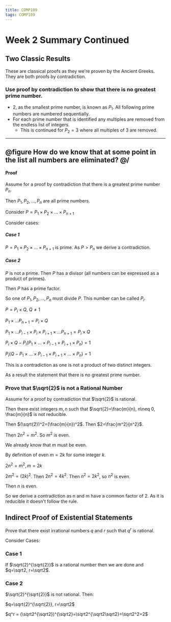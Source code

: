 ```yaml
---
title: COMP109
tags: COMP109
---
```

# Week 2 Summary Continued
## Two Classic Results
These are classical proofs as they we're proven by the Ancient Greeks. They are both proofs by contradiction.

### Use proof by contradiction to show that there is no greatest prime number.
* 2, as the smallest prime number, is known as $P_1$. All following prime numbers are numbered sequentially.
* For each prime number that is identified any multiples are removed from the endless list of integers.
	* This is continued for $P_2=3$ where all multiples of 3 are removed.
	
---
@figure
How do we know that at some point in the list all numbers are eliminated?
@/
---

#### Proof
Assume for a proof by contradiction that there is a greatest prime number $P_n$.

Then $P_1, P_2, \ldots , P_n$ are all prime numbers.

Consider $P=P_1\times P_2\times \ldots \times P_{n+1}$

Consider cases:

##### Case 1
$P=P_1\times P_2\times \ldots \times P_{n+1}$ is prime. As $P>P_n$ we derive a contradiction.

##### Case 2
$P$ is not a prime. Then $P$ has a divisor (all numbers can be expressed as a product of primes).

Then $P$ has a prime factor.

So one of $P_1, P_2, \ldots , P_n$ must divide $P$. This number can be called $P_i$. 

$P=P_i\times Q,\ Q\neq 1$ 

$P_1\times\ldots P_{n+1}=P_i\times Q$

$P_1\times\ldots P_{i-1} \times P_i \times P_{i+1} \times\ldots P_{n+1}=P_i\times Q$

$P_i \times Q - P_i (P_1 \times\ldots\times P_{i-1} \times P_{i+1} \times P_n)=1$

$P_i(Q-P_1 \times\ldots\times P_{i-1} \times P_{i+1} \times\ldots\times P_n) = 1$

This is a contradiction as one is not a product of two distinct integers.

As a result the statement that there is no greatest prime number.

### Prove that $\sqrt{2}$ is not a Rational Number
Assume for a proof by contradiction that $\sqrt{2}$ is rational.

Then there exist integers $m,n$ such that $\sqrt{2}=\frac{m}{n}, n\neq 0, \frac{m}{n}$ is not reducible.

Then $(\sqrt{2})^2=(\frac{m}{n})^2$. Then $2=\frac{m^2}{n^2}$.

Then $2n^2=m^2$. So $m^2$ is even.

We already know that $m$ must be even. 

By definition of even $m=2k$ for some integer $k$. 

$2n^2=m^2, m=2k$

$2m^2=(2k)^2$. Then $2n^2=4k^2$. Then $n^2=2k^2$, so $n^2$ is even. 

Then $n$ is even.

So we derive a contradiction as n and m have a common factor of $2$. As it is reducible it doesn't follow the rule.

## Indirect Proof of Existential Statements
Prove that there exist irrational numbers $q$ and $r$ such that $q^r$ is rational.

Consider Cases:

### Case 1
If $\sqrt{2}^{\sqrt{2}}$ is a rational number then we are done and $q=\sqrt2, r=\sqrt2$.

### Case 2
$\sqrt{2}^{\sqrt{2}}$ is not rational. Then:

$q=\sqrt{2}^{\sqrt{2}}, r=\sqrt2$

$q^r = (\sqrt2^{\sqrt2})^{\sqrt2}=\sqrt2^{\sqrt2\sqrt2}=\sqrt2^2=2$ 